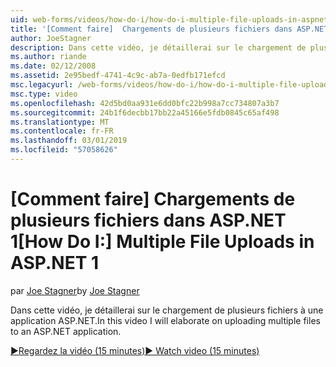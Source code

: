 ```yaml
---
uid: web-forms/videos/how-do-i/how-do-i-multiple-file-uploads-in-aspnet-1
title: '[Comment faire]  Chargements de plusieurs fichiers dans ASP.NET 1 | Microsoft Docs'
author: JoeStagner
description: Dans cette vidéo, je détaillerai sur le chargement de plusieurs fichiers à une application ASP.NET.
ms.author: riande
ms.date: 02/12/2008
ms.assetid: 2e95bedf-4741-4c9c-ab7a-0edfb171efcd
msc.legacyurl: /web-forms/videos/how-do-i/how-do-i-multiple-file-uploads-in-aspnet-1
msc.type: video
ms.openlocfilehash: 42d5bd0aa931e6dd0bfc22b998a7cc734807a3b7
ms.sourcegitcommit: 24b1f6decbb17bb22a45166e5fdb0845c65af498
ms.translationtype: MT
ms.contentlocale: fr-FR
ms.lasthandoff: 03/01/2019
ms.locfileid: "57058626"
---
```

<a name="how-do-i--multiple-file-uploads-in-aspnet1"></a><span data-ttu-id="33d19-103">[Comment faire]  Chargements de plusieurs fichiers dans ASP.NET 1</span><span class="sxs-lookup"><span data-stu-id="33d19-103">[How Do I:]  Multiple File Uploads in ASP.NET 1</span></span>
====================
<span data-ttu-id="33d19-104">par [Joe Stagner](https://github.com/JoeStagner)</span><span class="sxs-lookup"><span data-stu-id="33d19-104">by [Joe Stagner](https://github.com/JoeStagner)</span></span>

<span data-ttu-id="33d19-105">Dans cette vidéo, je détaillerai sur le chargement de plusieurs fichiers à une application ASP.NET.</span><span class="sxs-lookup"><span data-stu-id="33d19-105">In this video I will elaborate on uploading multiple files to an ASP.NET application.</span></span>

[<span data-ttu-id="33d19-106">&#9654;Regardez la vidéo (15 minutes)</span><span class="sxs-lookup"><span data-stu-id="33d19-106">&#9654; Watch video (15 minutes)</span></span>](https://channel9.msdn.com/Blogs/ASP-NET-Site-Videos/how-do-i-multiple-file-uploads-in-aspnet-1)
